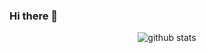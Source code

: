 ### Hi there 👋


<div align="center"> 

![github stats](https://github-readme-stats.vercel.app/api?username=Sanmu3&show_icons=true)
  
</div>

